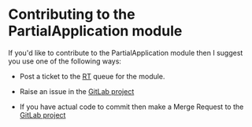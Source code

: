 # Contributing to the PartialApplication module

If you'd like to contribute to the PartialApplication module then I suggest you
use one of the following ways:

* Post a ticket to the [RT](https://rt.cpan.org/Public/Dist/Display.html?Name=PartialApplication)
queue for the module.

* Raise an issue in the [GitLab project](https://gitlab.com/scrapheap/partialApplication/issues)

* If you have actual code to commit then make a Merge Request to the [GitLab project](https://gitlab.com/scrapheap/partialApplication)
